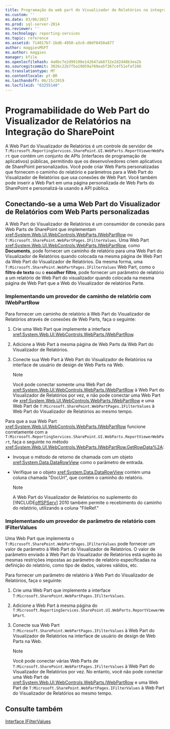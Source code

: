 ```yaml
---
title: Programação da web part do Visualizador de Relatórios na integração do SharePoint | Microsoft Docs
ms.custom: ''
ms.date: 03/06/2017
ms.prod: sql-server-2014
ms.reviewer: ''
ms.technology: reporting-services
ms.topic: reference
ms.assetid: 714017b7-1bd6-4950-a3c6-d0df8450a877
author: maggiesMSFT
ms.author: maggies
manager: kfile
ms.openlocfilehash: 4a0bc7e2d99190e142647ab8732e2d2d48b3ea2b
ms.sourcegitcommit: 3026c22b7fba19059a769ea5f367c4f51efaf286
ms.translationtype: MT
ms.contentlocale: pt-BR
ms.lasthandoff: 06/15/2019
ms.locfileid: "63255140"
---
```

# <a name="report-viewer-web-part-programmability-in-sharepoint-integration"></a>Programabilidade do Web Part do Visualizador de Relatórios na Integração do SharePoint
  A Web Part do Visualizador de Relatórios é um controle de servidor de `T:Microsoft.ReportingServices.SharePoint.UI.WebParts.ReportViewerWebPart` que contém um conjunto de APIs (interfaces de programação de aplicativos) públicas, permitindo que os desenvolvedores criem aplicativos de SharePoint personalizados. Você pode criar Web Parts personalizadas que fornecem o caminho do relatório e parâmetros para a Web Part do Visualizador de Relatórios que usa conexões de Web Part. Você também pode inserir a Web Part em uma página personalizada de Web Parts do SharePoint e personalizá-la usando a API pública.  
  
## <a name="connecting-to-report-viewer-web-part-with-custom-web-parts"></a>Conectando-se a uma Web Part do Visualizador de Relatórios com Web Parts personalizadas  
 A Web Part do Visualizador de Relatórios é um consumidor de conexão para Web Parts de SharePoint que implementam <xref:System.Web.UI.WebControls.WebParts.IWebPartRow> ou `T:Microsoft.SharePoint.WebPartPages.IFilterValues`. Uma Web Part <xref:System.Web.UI.WebControls.WebParts.IWebPartRow>, como **Documents**, pode fornecer um caminho de relatório para uma Web Part do Visualizador de Relatórios quando colocada na mesma página de Web Part da Web Part do Visualizador de Relatórios. Da mesma forma, uma `T:Microsoft.SharePoint.WebPartPages.IFilterValues` Web Part, como o **filtro de texto** ou o **escolher filtro**, pode fornecer um parâmetro de relatório a um relatório de Web Part do visualizador quando colocada na mesma página de Web Part que a Web do Visualizador de relatórios Parte.  
  
### <a name="implementing-a-report-path-provider-with-iwebpartrow"></a>Implementando um provedor de caminho de relatório com IWebPartRow  
 Para fornecer um caminho de relatório à Web Part do Visualizador de Relatórios através de conexões de Web Parts, faça o seguinte:  
  
1.  Crie uma Web Part que implemente a interface <xref:System.Web.UI.WebControls.WebParts.IWebPartRow>.  
  
2.  Adicione a Web Part à mesma página de Web Parts da Web Part do Visualizador de Relatórios.  
  
3.  Conecte sua Web Part à Web Part do Visualizador de Relatórios na interface de usuário de design de Web Parts na Web.  
  
    > [!NOTE]  
    >  Você pode conectar somente uma Web Part de <xref:System.Web.UI.WebControls.WebParts.IWebPartRow> à Web Part do Visualizador de Relatórios por vez, e não pode conectar uma Web Part de <xref:System.Web.UI.WebControls.WebParts.IWebPartRow> e uma Web Part de `T:Microsoft.SharePoint.WebPartPages.IFilterValues` à Web Part do Visualizador de Relatórios ao mesmo tempo.  
  
 Para que a sua Web Part <xref:System.Web.UI.WebControls.WebParts.IWebPartRow> funcione corretamente com a `T:Microsoft.ReportingServices.SharePoint.UI.WebParts.ReportViewerWebPart`, faça o seguinte no método <xref:System.Web.UI.WebControls.WebParts.IWebPartRow.GetRowData%2A>:  
  
-   Invoque o método de retorno de chamada com um objeto <xref:System.Data.DataRowView> como o parâmetro de entrada.  
  
-   Verifique se o objeto <xref:System.Data.DataRowView> contém uma coluna chamada "DocUrl", que contém o caminho do relatório.  
  
    > [!NOTE]  
    >  A Web Part do Visualizador de Relatórios no suplemento do [!INCLUDE[offSPServ](../includes/offspserv-md.md)] 2010 também permite o recebimento do caminho do relatório, utilizando a coluna "FileRef."  
  
### <a name="implementing-a-report-parameter-provider-with-ifiltervalues"></a>Implementando um provedor de parâmetro de relatório com IFilterValues  
 Uma Web Part que implementa o `T:Microsoft.SharePoint.WebPartPages.IFilterValues` pode fornecer um valor de parâmetro à Web Part do Visualizador de Relatórios. O valor de parâmetro enviado à Web Part do Visualizador de Relatórios está sujeito às mesmas restrições impostas ao parâmetro de relatório especificadas na definição do relatório, como tipo de dados, valores válidos, etc.  
  
 Para fornecer um parâmetro de relatório à Web Part do Visualizador de Relatórios, faça o seguinte:  
  
1.  Crie uma Web Part que implemente a interface `T:Microsoft.SharePoint.WebPartPages.IFilterValues`.  
  
2.  Adicione a Web Part à mesma página do `T:Microsoft.ReportingServices.SharePoint.UI.WebParts.ReportViewerWebPart`.  
  
3.  Conecte sua Web Part `T:Microsoft.SharePoint.WebPartPages.IFilterValues` à Web Part do Visualizador de Relatórios na interface de usuário de design de Web Parts na Web.  
  
    > [!NOTE]  
    >  Você pode conectar várias Web Parts de `T:Microsoft.SharePoint.WebPartPages.IFilterValues` à Web Part do Visualizador de Relatórios por vez. No entanto, você não pode conectar uma Web Part de <xref:System.Web.UI.WebControls.WebParts.IWebPartRow> e uma Web Part de `T:Microsoft.SharePoint.WebPartPages.IFilterValues` à Web Part do Visualizador de Relatórios ao mesmo tempo.  
  
## <a name="see-also"></a>Consulte também  
 [Interface IFilterValues](https://msdn.microsoft.com/library/office/microsoft.sharepoint.webpartpages.ifiltervalues\(v=office.15\).aspx)  
  
  
